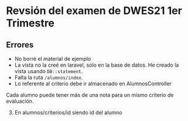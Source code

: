 # Revsión del examen de DWES21 1er Trimestre

## Errores
- No borré el material de ejemplo
- La vista no la creé en laravel, sólo en la base de datos. He creado la vista usando `DB::statement`.
- Falta la ruta `/alumnos/index`.
- Lo referente al criterio debe ir almacenado en AlumnosController




Cada alumno puede tener más de una nota para un mismo criterio de evaluación.


3. En alumnos/criterios/id siendo id del alumno

